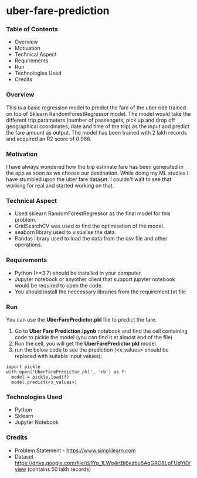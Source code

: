 # uber-fare-prediction

### Table of Contents
* Overview
* Motivation
* Technical Aspect
* Requirements
* Run
* Technologies Used
* Credits

### Overview

This is a basic regression model to predict the fare of the uber ride trained on top of Sklearn RandomForestRegressor model. The model would take the different trip parameters (number of passengers, pick up and drop off geographical coordinates, date and time of the trip) as the input and predict the fare amount as output. The model has been trained with 2 lakh records and acquired an R2 score of 0.968.

### Motivation

I have always wondered how the trip estimate fare has been generated in the app as soon as we choose our destination. While doing my ML studies I have stumbled upon the uber fare dataset. I couldn't wait to see that working for real and started working on that.

### Technical Aspect

* Used sklearn RandomForestRegressor as the final model for this problem.
* GridSearchCV was used to find the optimisation of the model.
* seaborn library used to visualise the data.
* Pandas library used to load the data from the csv file and other operations.

### Requirements

* Python (>=3.7) should be installed in your computer. 
* Jupyter notebook or anyother client that support jupyter notebook would be required to open the code.
* You should install the neccessary libraries from the requirement.txt file

### Run

You can use the __UberFarePredictor.pkl__ file to predict the fare.
1. Go to __Uber Fare Prediction.ipynb__ notebook and find the cell containing code to pickle the model (you can find it at almost end of the file)
1. Run the cell, you will get the __UberFarePredictor.pkl__ model.
1. run the below code to see the prediction (<x_values> should be replaced with suitable input values):
```
import pickle
with open('UberFarePredictor.pkl', 'rb') as f:
  model = pickle.load(f)
  model.predict(<x_values>)
```

### Technologies Used

* Python
* Sklearn
* Jupyter Notebook

### Credits

* Problem Statement - https://www.simplilearn.com
* Dataset - https://drive.google.com/file/d/1Yp_1LWg4rtBj6ezbu6AqGRO8LpFUdYiD/view (contains 50 lakh records)

